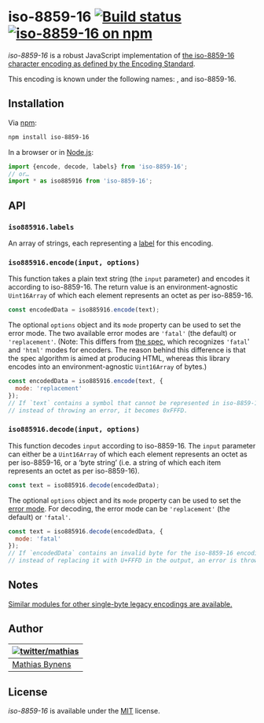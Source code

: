 # iso-8859-16 [![Build status](https://github.com/mathiasbynens/iso-8859-16/workflows/run-checks/badge.svg)](https://github.com/mathiasbynens/iso-8859-16/actions?query=workflow%3Arun-checks) [![iso-8859-16 on npm](https://img.shields.io/npm/v/iso-8859-16)](https://www.npmjs.com/package/iso-8859-16)

_iso-8859-16_ is a robust JavaScript implementation of [the iso-8859-16 character encoding as defined by the Encoding Standard](https://encoding.spec.whatwg.org/#iso-8859-16).

This encoding is known under the following names: , and iso-8859-16.

## Installation

Via [npm](https://www.npmjs.com/):

```bash
npm install iso-8859-16
```

In a browser or in [Node.js](https://nodejs.org/):

```js
import {encode, decode, labels} from 'iso-8859-16';
// or…
import * as iso885916 from 'iso-8859-16';
```

## API

### `iso885916.labels`

An array of strings, each representing a [label](https://encoding.spec.whatwg.org/#label) for this encoding.

### `iso885916.encode(input, options)`

This function takes a plain text string (the `input` parameter) and encodes it according to iso-8859-16. The return value is an environment-agnostic `Uint16Array` of which each element represents an octet as per iso-8859-16.

```js
const encodedData = iso885916.encode(text);
```

The optional `options` object and its `mode` property can be used to set the error mode. The two available error modes are `'fatal'` (the default) or `'replacement'`. (Note: This differs from [the spec](https://encoding.spec.whatwg.org/#error-mode), which recognizes `'fatal`' and `'html'` modes for encoders. The reason behind this difference is that the spec algorithm is aimed at producing HTML, whereas this library encodes into an environment-agnostic `Uint16Array` of bytes.)

```js
const encodedData = iso885916.encode(text, {
  mode: 'replacement'
});
// If `text` contains a symbol that cannot be represented in iso-8859-16,
// instead of throwing an error, it becomes 0xFFFD.
```

### `iso885916.decode(input, options)`

This function decodes `input` according to iso-8859-16. The `input` parameter can either be a `Uint16Array` of which each element represents an octet as per iso-8859-16, or a ‘byte string’ (i.e. a string of which each item represents an octet as per iso-8859-16).

```js
const text = iso885916.decode(encodedData);
```

The optional `options` object and its `mode` property can be used to set the [error mode](https://encoding.spec.whatwg.org/#error-mode). For decoding, the error mode can be `'replacement'` (the default) or `'fatal'`.

```js
const text = iso885916.decode(encodedData, {
  mode: 'fatal'
});
// If `encodedData` contains an invalid byte for the iso-8859-16 encoding,
// instead of replacing it with U+FFFD in the output, an error is thrown.
```

## Notes

[Similar modules for other single-byte legacy encodings are available.](https://www.npmjs.com/browse/keyword/legacy-encoding)

## Author

| [![twitter/mathias](https://gravatar.com/avatar/24e08a9ea84deb17ae121074d0f17125?s=70)](https://twitter.com/mathias "Follow @mathias on Twitter") |
|---|
| [Mathias Bynens](https://mathiasbynens.be/) |

## License

_iso-8859-16_ is available under the [MIT](https://mths.be/mit) license.
